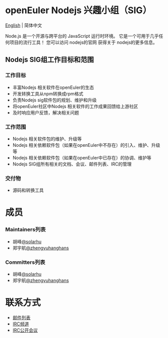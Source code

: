 # openEuler Nodejs 兴趣小组（SIG）
[English](./sig-nodejs.md) | 简体中文

Node.js 是一个开源与跨平台的 JavaScript 运行时环境。 它是一个可用于几乎任何项目的流行工具！
您可以访问 nodejs的官网 获得关于 nodejs的更多信息。

## Nodejs SIG组工作目标和范围

### 工作目标

- 丰富Nodejs 相关软件在openEuler的生态
- 开发转换工具从npm转换成rpm格式
- 负责Nodejs sig软件包的规划、维护和升级
- 将openEuler社区中Nodejs 相关软件的工作成果回馈给上游社区
- 及时响应用户反馈，解决相关问题


### 工作范围

- Nodejs 相关软件包的维护、升级等
- Nodejs 相关依赖软件包（如果在openEuler中不存在）的引入、维护、升级等
- Nodejs 相关依赖软件包（如果在openEuler中已存在）的协调、维护等
- Nodejs SIG组所有相关的文档、会议、邮件列表、IRC的管理


### 交付物

- 源码和转换工具

# 成员

### Maintainers列表
- 胡峰[@solarhu](https://gitee.com/solarhu)
- 郑宇航[@zhengyuhanghans](https://gitee.com/zhengyuhanghans)


### Committers列表
- 胡峰[@solarhu](https://gitee.com/solarhu)
- 郑宇航[@zhengyuhanghans](https://gitee.com/zhengyuhanghans)



# 联系方式

- [邮件列表](dev@openeuler.org)
- [IRC频道](#openeuler-dev)
- [IRC公开会议](#openeuler-meeting)
